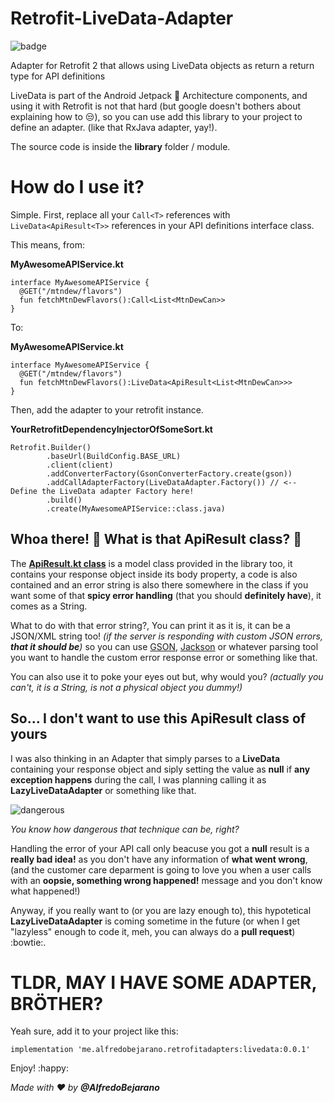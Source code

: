 # Retrofit-LiveData-Adapter
![badge](https://img.shields.io/badge/version-0.0.1-brightgreen.svg?style=plastic)

Adapter for Retrofit 2 that allows using LiveData objects as return a return type for API definitions

LiveData is part of the Android Jetpack :rocket: Architecture components, and using it with Retrofit is not that hard 
(but google doesn't bothers about explaining how to :unamused:), so you can use add this library to your project to
define an adapter. (like that RxJava adapter, yay!).

The source code is inside the **library** folder / module.

# How do I use it?
Simple. First, replace all your ``Call<T>`` references with ``LiveData<ApiResult<T>>`` references in your API definitions interface class.

This means, from:

**MyAwesomeAPIService.kt**

    interface MyAwesomeAPIService {
      @GET("/mtndew/flavors")
      fun fetchMtnDewFlavors():Call<List<MtnDewCan>>
    }

To:

**MyAwesomeAPIService.kt**

    interface MyAwesomeAPIService {
      @GET("/mtndew/flavors")
      fun fetchMtnDewFlavors():LiveData<ApiResult<List<MtnDewCan>>>
    }

Then, add the adapter to your retrofit instance.

**YourRetrofitDependencyInjectorOfSomeSort.kt**

	Retrofit.Builder()
            .baseUrl(BuildConfig.BASE_URL)
            .client(client)
            .addConverterFactory(GsonConverterFactory.create(gson))
            .addCallAdapterFactory(LiveDataAdapter.Factory()) // <-- Define the LiveData adapter Factory here!
            .build()
            .create(MyAwesomeAPIService::class.java)

## Whoa there! 🤠 What is that **ApiResult** class? 🤔

The **[ApiResult.kt class](https://github.com/AlfredoBejarano/Retrofit-LiveData-Adapter/blob/master/library/src/main/java/me/alfredobejarano/retrofitadapters/data/ApiResult.kt)**
is a model class provided in the library too, it contains your response object inside its body property, a code is also contained and an error string is also there
somewhere in the class if you want some of that **spicy error handling** (that you should **definitely have**), it comes as a String.

What to do with that error string?, You can print it as it is, it can be a JSON/XML string too! _(if the server is responding with custom JSON errors, **that it should be**)_ so
you can use [GSON](https://github.com/google/gson), [Jackson](https://github.com/FasterXML/jackson) or whatever parsing tool you want to handle the custom error response error or something like that.

You can also use it to poke your eyes out but, why would you? _(actually you can't, it is a String, is not a physical object you dummy!)_

## So... I don't want to use this **ApiResult** class of yours

I was also thinking in an Adapter that simply parses to a **LiveData** containing your response object and siply setting
the value as **null** if **any exception happens** during the call, I was planning calling it as **LazyLiveDataAdapter** or 
something like that.

![dangerous](https://i.ibb.co/hYVvcST/dangerous.png)

_You know how dangerous that technique can be, right?_


Handling the error of your API call only beacuse you got a **null** result is a **really bad idea!** as you
don't have any information of **what went wrong**, (and the customer care deparment is going to love you when a user calls
with an **oopsie, something wrong happened!** message and you don't know what happened!)

Anyway, if you really want to (or you are lazy enough to), this hypotetical **LazyLiveDataAdapter** is coming sometime in the future
(or when I get "lazyless" enough to code it, meh, you can always do a **pull request**) :bowtie:.

# TLDR, MAY I HAVE SOME ADAPTER, BRÖTHER?

Yeah sure, add it to your project like this:

``implementation 'me.alfredobejarano.retrofitadapters:livedata:0.0.1'``

Enjoy! :happy:

_Made with :heart: by **@AlfredoBejarano**_
